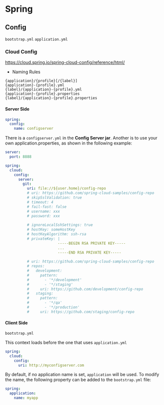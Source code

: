 # Spring

## Config

`bootstrap.yml`
`application.yml`

### Cloud Config

https://cloud.spring.io/spring-cloud-config/reference/html/

* Naming Rules

```text
{application}/{profile}[/{label}]
{application}-{profile}.yml
{label}/{application}-{profile}.yml
{application}-{profile}.properties
{label}/{application}-{profile}.properties
```

#### Server Side

```yml
spring:
  config:
    name: configserver
```

There is a `configserver.yml` in the **Config Server jar**. 
Another is to use your own application.properties, as shown in the following example:

```yml
server:
  port: 8888

spring:
  cloud:
    config:
      server:
        git:
          uri: file://${user.home}/config-repo
          # uri: https://github.com/spring-cloud-samples/config-repo
          # skipSslValidation: true
          # timeout: 4
          # fail-fast: false
          # username: xxx
          # password: xxx
          
          # ignoreLocalSshSettings: true
          # hostKey: someHostKey
          # hostKeyAlgorithm: ssh-rsa
          # privateKey: |
                        -----BEGIN RSA PRIVATE KEY-----
                        ...
                        -----END RSA PRIVATE KEY-----
                        
          # uri: https://github.com/spring-cloud-samples/config-repo
          # repos:
          #   development:
          #     pattern:
          #       - '*/development'
          #       - '*/staging'
          #     uri: https://github.com/development/config-repo
          #   staging:
          #     pattern:
          #       - '*/qa'
          #       - '*/production'
          #     uri: https://github.com/staging/config-repo
```


#### Client Side

`bootstrap.yml`

This context loads before the one that uses `application.yml`


```yml
spring:
  cloud:
    config:
      uri: http://myconfigserver.com
```

By default, if no application name is set, `application` will be used. To modify the name, the following property can be added to the `bootstrap.yml` file:

```yml
spring:
  application:
    name: myapp
```


